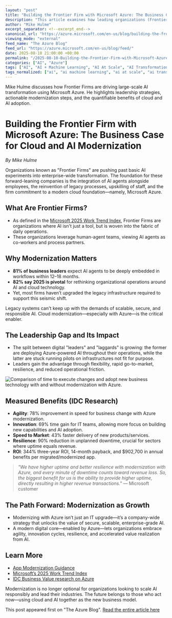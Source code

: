 ```yaml
---
layout: "post"
title: "Building the Frontier Firm with Microsoft Azure: The Business Case for Cloud and AI Modernization"
description: "This article examines how leading organizations (Frontier Firms) are leveraging Microsoft Azure to transition from AI experimentation to large-scale transformation. It explores the strategic imperatives of cloud modernization, the leadership gap between digital innovators and laggards, and quantifiable business outcomes such as agility, innovation, speed-to-market, resilience, and ROI. The post draws on recent Microsoft and IDC research, emphasizing the critical importance of a modern cloud foundation for scaling AI initiatives and driving long-term business value."
author: "Mike Hulme"
excerpt_separator: <!--excerpt_end-->
canonical_url: "https://azure.microsoft.com/en-us/blog/building-the-frontier-firm-with-microsoft-azure-the-business-case-for-cloud-and-ai-modernization/"
viewing_mode: "external"
feed_name: "The Azure Blog"
feed_url: "https://azure.microsoft.com/en-us/blog/feed/"
date: 2025-08-18 21:00:00 +00:00
permalink: "/2025-08-18-Building-the-Frontier-Firm-with-Microsoft-Azure-The-Business-Case-for-Cloud-and-AI-Modernization.html"
categories: ["AI", "Azure"]
tags: ["AI", "AI + Machine Learning", "AI At Scale", "AI Transformation", "App Modernization Guidance", "Azure", "Azure Migration", "Business Agility", "Cloud Modernization", "Cloud Native Services", "Digital Transformation", "Enterprise AI", "Frontier Firms", "IDC Research", "Innovation", "IT Modernization", "Microsoft Azure", "News", "ROI", "Technical Debt"]
tags_normalized: ["ai", "ai machine learning", "ai at scale", "ai transformation", "app modernization guidance", "azure", "azure migration", "business agility", "cloud modernization", "cloud native services", "digital transformation", "enterprise ai", "frontier firms", "idc research", "innovation", "it modernization", "microsoft azure", "news", "roi", "technical debt"]
---
```


Mike Hulme discusses how Frontier Firms are driving large-scale AI transformation using Microsoft Azure. He highlights leadership strategies, actionable modernization steps, and the quantifiable benefits of cloud and AI adoption.<!--excerpt_end-->

# Building the Frontier Firm with Microsoft Azure: The Business Case for Cloud and AI Modernization

*By Mike Hulme*

Organizations known as "Frontier Firms" are pushing past basic AI experiments into enterprise-wide transformation. The foundation for these forward-leaning companies is the integration of AI agents alongside employees, the reinvention of legacy processes, upskilling of staff, and the firm commitment to a modern cloud foundation—namely, Microsoft Azure.

## What Are Frontier Firms?

- As defined in the [Microsoft 2025 Work Trend Index](https://www.microsoft.com/en-us/worklab/work-trend-index/2025-the-year-the-frontier-firm-is-born), Frontier Firms are organizations where AI isn't just a tool, but is woven into the fabric of daily operations.
- These organizations leverage human-agent teams, viewing AI agents as co-workers and process partners.

## Why Modernization Matters

- **81% of business leaders** expect AI agents to be deeply embedded in workflows within 12–18 months.
- **82% say 2025 is pivotal** for rethinking organizational operations around AI and cloud technology.
- Yet, most firms haven’t upgraded the legacy infrastructure required to support this seismic shift.

Legacy systems can't keep up with the demands of scalable, secure, and responsible AI. Cloud modernization—especially with Azure—is the critical enabler.

## The Leadership Gap and Its Impact

- The split between digital "leaders" and "laggards" is growing: the former are deploying Azure-powered AI throughout their operations, while the latter are stuck running pilots on infrastructures not fit for purpose.
- Leaders gain the advantage through flexibility, rapid go-to-market, resilience, and reduced operational friction.

![Comparison of time to execute changes and adopt new business technology with and without modernization with Azure.](https://azure.microsoft.com/en-us/blog/wp-content/uploads/2025/08/Time-to-Execute-Changes-and-Adopt-New-Business-Technology.webp)

## Measured Benefits (IDC Research)

- **Agility**: 78% improvement in speed for business change with Azure modernization.
- **Innovation**: 69% time gain for IT teams, allowing more focus on building new capabilities and AI adoption.
- **Speed to Market**: 43% faster delivery of new products/services.
- **Resilience**: 90% reduction in unplanned downtime, crucial for sectors where uptime equals revenue.
- **ROI**: 344% three-year ROI, 14-month payback, and $902,700 in annual benefits per migrated/modernized app.

> *"We have higher uptime and better resilience with modernization with Azure, and every minute of downtime counts toward revenue loss. So, the biggest benefit for us is the ability to provide higher uptime, directly resulting in higher revenue transactions."* — Microsoft customer

## The Path Forward: Modernization as Growth

- Modernizing with Azure isn’t just an IT upgrade—it’s a company-wide strategy that unlocks the value of secure, scalable, enterprise-grade AI.
- A modern digital core—enabled by Azure—lets organizations embrace agility, innovation cycles, resilience, and accelerated value realization from AI.

## Learn More

- [App Modernization Guidance](https://learn.microsoft.com/en-us/azure/app-modernization-guidance/)
- [Microsoft’s 2025 Work Trend Index](https://www.microsoft.com/en-us/worklab/work-trend-index/2025-the-year-the-frontier-firm-is-born)
- [IDC Business Value research on Azure](https://aka.ms/IDCBusinessValue/MigrateAndModernize)

Modernization is no longer optional for organizations looking to scale AI responsibly and lead their industries. The future belongs to those who act now—using cloud and AI together as the new business model.

This post appeared first on "The Azure Blog". [Read the entire article here](https://azure.microsoft.com/en-us/blog/building-the-frontier-firm-with-microsoft-azure-the-business-case-for-cloud-and-ai-modernization/)
